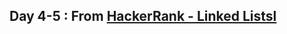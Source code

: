## Day 4-5 : From [HackerRank - Linked Listsl](https://www.hackerrank.com/domains/data-structures/linked-lists/page/1)
